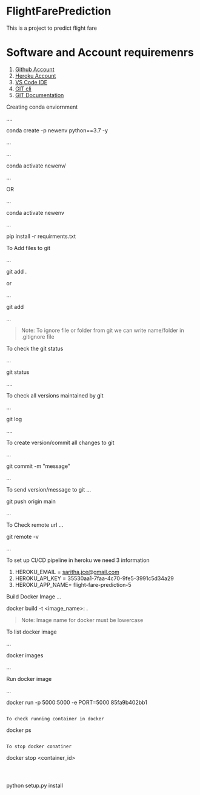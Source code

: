 # FlightFarePrediction
This is a project to predict flight fare 

# Software and Account requiremenrs

1. [Github Account](https://github.com)
2. [Heroku Account](https://dashboard.heroku.com/login)
3. [VS Code IDE](https://code.visualstudio.com/download)
4. [GIT cli](https://git-scm.com/downloads)
5. [GIT Documentation](https://git-scm.com/docs/gittutorial)



Creating conda enviornment

....

conda create -p newenv python==3.7 -y

...

...

conda activate newenv/

...

OR

...

conda activate newenv

...

pip install -r requirments.txt

To Add files to git

...

git add .

or

...

git add <filename>

...

> Note: To ignore file or folder from git we can write name/folder in .gitignore file

To check the git status

...

git status

....

To check all versions maintained by git

...

git log

....

To create version/commit all changes to git

...

git commit -m "message"

...

To send version/message to git
...

git push origin main

...

To Check remote url
...

git remote -v

...

To set up CI/CD pipeline in heroku we need 3 information

1. HEROKU_EMAIL = saritha.jce@gmail.com
2. HEROKU_API_KEY = 35530aa1-7faa-4c70-9fe5-3991c5d34a29
3. HEROKU_APP_NAME=  flight-fare-prediction-5



Build Docker Image
...

docker build -t <image_name>: <tagname> .

> Note:  Image name for docker must be lowercase

To list docker image

...

docker images

...

Run docker image

...

docker run -p 5000:5000 -e PORT=5000 85fa9b402bb1
```

To check running container in docker
```
docker ps
```

To stop docker conatiner
```
docker stop <container_id>
```



```
python setup.py install